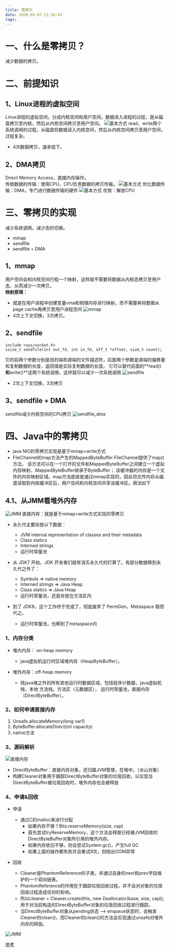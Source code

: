 ```yaml
---
title: 零拷贝
date: 2020-05-07 21:36:43
tags:
---
```

# 一、什么是零拷贝？
减少数据的拷贝。


# 二、前提知识
## 1、Linux进程的虚拟空间
Linux进程的虚拟空间，分成内核空间和用户空间，数据进入进程的过程，是从磁盘拷贝至内核，然后从内核空间拷贝至用户空间。
![基本方式](2020-05-07-零拷贝/基本方式.png)
read、write两个系统调用的过程，从磁盘将数据读入内核空间，然后从内核空间拷贝至用户空间，过程复杂。
* 4次数据拷贝，速率低下。

<!--more-->  

## 2、DMA拷贝
Direct Memory Access，直接内存操作。   
传统数据的传输：使用CPU，CPU负责数据的拷贝传输。
![基本方式](2020-05-07-零拷贝/DMA.png)
优化数据传输：DMA，专门进行数据传输的硬件
![基本方式](2020-05-07-零拷贝/DMA-优化.png)
优势：解放CPU



# 三、零拷贝的实现
减少系统调用，减少态的切换。
* mmap
* sendfile
* sendfile + DMA

## 1、mmap
用户空间会和内核空间行程一个映射，这样就不需要将数据从内核态拷贝至用户态，从而减少一次拷贝。    
**映射原理：**
* 就是在用户进程中创建变量vma和物理内存进行映射，而不需要再将数据从page cache再拷贝至用户进程空间
![mmap](2020-05-07-零拷贝/mmp.png)
* 4次上下文切换，3次拷贝。
## 2、sendfile
```
include <sys/socket.h>
ssize_t sendfile(int out_fd, int in_fd, off_t *offset, size_t count);
```

它的前两个参数分别是目的端和源端的文件描述符，后面两个参数是源端的偏移量和复制数据的长度，返回值是实际复制数据的长度。
它可以替代前面的**read()**和**write()**这两个系统调用，这样就可以减少一次系统调用
![sendfile](2020-05-07-零拷贝/sendfile.png)
* 2次上下文切换，3次拷贝

## 3、sendfile + DMA
sendfile减少内核空间的CPU拷贝
![sendfile_dma](2020-05-07-零拷贝/sendfile_DMA.png)


# 四、Java中的零拷贝
* java NIO的零拷贝实现是基于mmap+write方式
* FileChannel的map方法产生的MappedByteBuffer FileChannel提供了map()方法，
该方法可以在一个打开的文件和MappedByteBuffer之间建立一个虚拟内存映射，MappedByteBuffer继承于ByteBuffer；
该缓冲器的内存是一个文件的内存映射区域。map方法底层是通过mmap实现的，因此将文件内存从磁盘读取到内核缓冲区后，用户空间和内核空间共享该缓冲区。用法如下


## 4.1、从JMM看堆外内存
![JMM](2020-05-07-零拷贝/jmm.png)
直接内存：就是基于mmap+write方式实现的零拷贝
* 永久代主要存放以下数据：
    * JVM internal representation of classes and their metadata
    * Class statics
    * Interned strings
    * 运行时常量池
        
* 从 JDK7 开始，JDK 开发者们就有消灭永久代的打算了。有部分数据移到永久代之外了：
    * Symbols => native memory
    * Interned strings => Java Heap
    * Class statics => Java Heap
    * 运行时常量池，还是存放在方法区内
* 到了 JDK8，这个工作终于完成了，彻底废弃了 PermGen，Metaspace 取而代之。
    * 运行时常量池，也移到了metaspace内

### 1、内存分类 
* 堆内内存： on-heap memory  
    * java虚拟机运行时区域堆内存（HeapByteBuffer）。 
    
* 堆外内存：off-heap memory
    * 除java堆之外的所有其他运行时数据区域，包括程序计数器，java虚拟机栈，本地 方法栈，方法区（元数据区），
    运行时常量池，直接内存（DirectByteBuffer）。

### 2、如何申请直接内存 
1. Unsafe.allocateMemory(long var1) 
2. ByteBuffer.allocateDirect(int capacity) 
3. native方法

### 3、源码解析
![直接内存](2020-05-07-零拷贝/直接内存.png)
* DirectByteBuffer：直接内存对象，还归属JVM管理，在堆中。（冰山对象）
* 构建Cleaner对象用于跟踪DirectByteBuffer对象的垃圾回收，以实现当DirectByteBuffer被垃圾回收时，堆外内存也会被释放

### 4、申请&回收
* 申请
    * 通过C的malloc来进行分配
        * 如果内存不够？Bits.reserveMemory(size, cap) 
        * 首先尝试tryReserveMemory，这个方法会释放已经被JVM回收的DirectByteBuffer对象所引用的堆外内存。
        * 如果内存依旧不够，则会尝试System.gc()，产生full GC
        * 如果上面的操作都失败并且重试9次，则抛出OOM异常

* 回收
    * Cleaner是PhantomReference的子类，并通过自身的next和prev字段维护的一个双向链表。
    * PhantomReference的作用在于跟踪垃圾回收过程，并不会对对象的垃圾回收过程造成任何的影响。
    * 所以cleaner = Cleaner.create(this, new Deallocator(base, size, cap)); 用于对当前构造的DirectByteBuffer对象的垃圾回收过程进行跟踪。
    * 当DirectByteBuffer对象从pending状态 ——> enqueue状态时，会触发Cleaner的clean()，而Cleaner的clean()的方法会实现通过unsafe对堆外内存的释放。

![JMM](2020-05-07-零拷贝/直接内存回收和分配.png)




[参考](https://www.jianshu.com/p/007052ee3773)